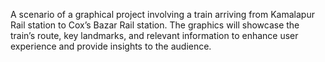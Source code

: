 A scenario of a graphical project involving a train arriving from Kamalapur Rail station to Cox’s Bazar Rail station. The graphics will showcase the train’s route, key landmarks, and relevant information to enhance user experience and provide insights to the audience. 
